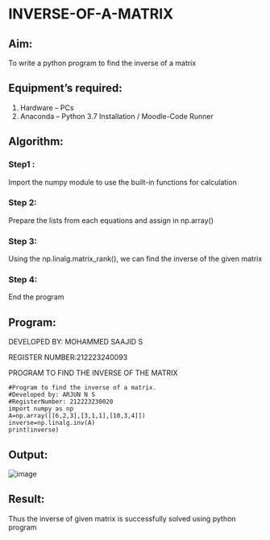 # INVERSE-OF-A-MATRIX
## Aim:
To write a python program to find the inverse of a matrix
## Equipment’s required:
1. 	Hardware – PCs
2. 	Anaconda – Python 3.7 Installation / Moodle-Code Runner
## Algorithm:

### Step1 : 

Import the numpy module to use the built-in functions for calculation

### Step 2: 

Prepare the lists from each equations and assign in np.array()

### Step 3: 

Using the np.linalg.matrix_rank(), we can find the inverse of the given matrix

### Step 4: 

End the program

## Program:

DEVELOPED BY: MOHAMMED SAAJID S

REGISTER NUMBER:212223240093

PROGRAM TO FIND THE INVERSE OF THE MATRIX

```
#Program to find the inverse of a matrix.
#Developed by: ARJUN N S
#RegisterNumber: 212223230020
import numpy as np
A=np.array([[6,2,3],[3,1,1],[10,3,4]])
inverse=np.linalg.inv(A)
print(inverse)
```

## Output:
![image](https://github.com/NSArjun/INVERSE-OF-A-MATRIX/assets/148233801/365fe80b-4d0c-4dde-8233-0cba72128e15)





## Result:
Thus the inverse of given matrix is successfully solved using python program

